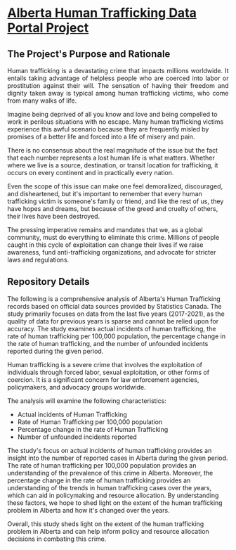 # [Alberta Human Trafficking Data Portal Project](https://vishnu-r-nair.medium.com/unveiling-hidden-realities-shedding-light-on-human-trafficking-in-alberta-76cbbe77e77e) 

##  The Project's Purpose and Rationale

<p align="justify">   
Human trafficking is a devastating crime that impacts millions worldwide. It entails taking advantage of helpless people who are coerced into labor or prostitution against their will. The sensation of having their freedom and dignity taken away is typical among human trafficking victims, who come from many walks of life.

Imagine being deprived of all you know and love and being compelled to work in perilous situations with no escape. Many human trafficking victims experience this awful scenario because they are frequently misled by promises of a better life and forced into a life of misery and pain.

There is no consensus about the real magnitude of the issue but the fact that each number represents a lost human life is what matters. Whether where we live is a source, destination, or transit location for trafficking, it occurs on every continent and in practically every nation.

Even the scope of this issue can make one feel demoralized, discouraged, and disheartened, but it's important to remember that every human trafficking victim is someone's family or friend, and like the rest of us, they have hopes and dreams, but because of the greed and cruelty of others, their lives have been destroyed.

The pressing imperative remains and mandates that we, as a global community, must do everything to eliminate this crime. Millions of people caught in this cycle of exploitation can change their lives if we raise awareness, fund anti-trafficking organizations, and advocate for stricter laws and regulations.

##  Repository Details

The following is a comprehensive analysis of Alberta's Human Trafficking records based on official data sources provided by Statistics Canada. The study primarily focuses on data from the last five years (2017-2021), as the quality of data for previous years is sparse and cannot be relied upon for accuracy. The study examines actual incidents of human trafficking, the rate of human trafficking per 100,000 population, the percentage change in the rate of human trafficking, and the number of unfounded incidents reported during the given period.

Human trafficking is a severe crime that involves the exploitation of individuals through forced labor, sexual exploitation, or other forms of coercion. It is a significant concern for law enforcement agencies, policymakers, and advocacy groups worldwide.

The analysis will examine the following characteristics: 

* Actual incidents of Human Trafficking 
* Rate of Human Trafficking  per 100,000 population
* Percentage change in the rate of Human Trafficking 
* Number of unfounded incidents reported

The study's focus on actual incidents of human trafficking provides an insight into the number of reported cases in Alberta during the given period. The rate of human trafficking per 100,000 population provides an understanding of the prevalence of this crime in Alberta. Moreover, the percentage change in the rate of human trafficking provides an understanding of the trends in human trafficking cases over the years, which can aid in policymaking and resource allocation. By understanding these factors, we hope to shed light on the extent of the human trafficking problem in Alberta and how it's changed over the years.

Overall, this study sheds light on the extent of the human trafficking problem in Alberta and can help inform policy and resource allocation decisions in combating this crime.

</p>
